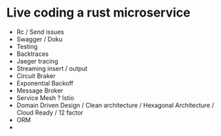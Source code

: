 # Live coding a rust microservice

* Rc / Send issues
* Swagger / Doku
* Testing
* Backtraces
* Jaeger tracing
* Streaming insert / output
* Circuit Braker
* Exponential Backoff
* Message Broker
* Service Mesh ? Istio
* Domain Driven Design / Clean architecture / Hexagonal Architecture / Cloud Ready / 12 factor
* ORM
*

